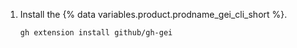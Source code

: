 1. Install the {% data variables.product.prodname_gei_cli_short %}.

   ```shell copy
   gh extension install github/gh-gei
   ```
